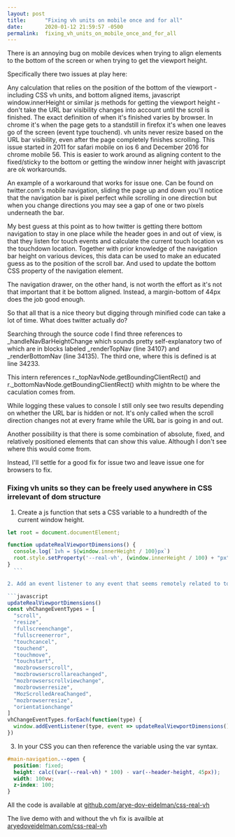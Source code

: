 ```yaml
---
layout: post
title:      "Fixing vh units on mobile once and for all"
date:       2020-01-12 21:59:57 -0500
permalink:  fixing_vh_units_on_mobile_once_and_for_all
---
```



There is an annoying bug on mobile devices when trying to align elements to the bottom of the screen or when trying to get the viewport height.

Specifically there two issues at play here:

Any calculation that relies on the position of the bottom of the viewport - including CSS vh units, and bottom aligned items, javascript window.innerHeight or similar js methods for getting the viewport height - don't take the URL bar visibility changes into account until the scroll is finished. The exact definition of when it's finished varies by browser. In chrome it's when the page gets to a standstill in firefox it's when one leaves go of the screen (event type touchend).
vh units never resize based on the URL bar visibility, even after the page completely finishes scrolling. This issue started in 2011 for safari mobile on ios 6 and December 2016 for chrome mobile 56. This is easier to work around as aligning content to the fixed/sticky to the bottom or getting the window inner height with javascript are ok workarounds.

An example of a workaround that works for issue one. Can be found on twitter.com's mobile navigation, sliding the page up and down you'll notice that the navigation bar is pixel perfect while scrolling in one direction but when you change directions you may see a gap of one or two pixels underneath the bar.

My best guess at this point as to how twitter is getting there bottom navigation to stay in one place while the header goes in and out of view, is that they listen for touch events and calculate the current touch location vs the touchdown location. Together with prior knowledge of the navigation bar height on various devices, this data can be used to make an educated guess as to the position of the scroll bar. And used to update the bottom CSS property of the navigation element.

The navigation drawer, on the other hand, is not worth the effort as it's not that important that it be bottom aligned. Instead, a margin-bottom of 44px does the job good enough.

So that all that is a nice theory but digging through minified code can take a lot of time. What does twitter actually do?

Searching through the source code I find three references to _handleNavBarHeightChange which sounds pretty self-explanatory two of which are in blocks labeled _renderTopNav (line 34107) and _renderBottomNav (line 34135). The third one, where this is defined is at line 34233.

This intern references r._topNavNode.getBoundingClientRect() and r._bottomNavNode.getBoundingClientRect() whith mightn to be where the caculation comes from.

While logging these values to console I still only see two results depending on whether the URL bar is hidden or not. It's only called when the scroll direction changes not at every frame while the URL bar is going in and out.


Another possibility is that there is some combination of absolute, fixed, and relatively positioned elements that can show this value. Although I don't see where this would come from.

Instead, I'll settle for a good fix for issue two and leave issue one for browsers to fix.

### Fixing vh units so they can be freely used anywhere in CSS irrelevant of dom structure

1. Create a js function that sets a CSS variable to a hundredth of the current window height.

  ```javascript
  let root = document.documentElement;

  function updateRealViewportDimensions() {
    console.log(`1vh = ${window.innerHeight / 100}px`)
    root.style.setProperty('--real-vh', (window.innerHeight / 100) + "px");
  }
	```

2. Add an event listener to any event that seems remotely related to touching scrolling or resizing the window that calls the above function.

  ```javascript
  updateRealViewportDimensions()
  const vhChangeEventTypes = [
    "scroll",
    "resize",
    "fullscreenchange",
    "fullscreenerror",
    "touchcancel",
    "touchend",
    "touchmove",
    "touchstart",
    "mozbrowserscroll",
    "mozbrowserscrollareachanged",
    "mozbrowserscrollviewchange",
    "mozbrowserresize",
    "MozScrolledAreaChanged",
    "mozbrowserresize",
    "orientationchange"
  ]
  vhChangeEventTypes.forEach(function(type) {
    window.addEventListener(type, event => updateRealViewportDimensions());
  })
  ```

3. In your CSS you can then reference the variable using the var syntax.

  ```css
  #main-navigation.--open {
    position: fixed;
    height: calc((var(--real-vh) * 100) - var(--header-height, 45px));
    width: 100vw;
    z-index: 100;
  }
  ```

All the code is available at [github.com/arye-dov-eidelman/css-real-vh](https://github.com/arye-dov-eidelman/css-real-vh)

The live demo with and without the vh fix is availble at [aryedoveidelman.com/css-real-vh](https://aryedoveidelman.com/css-real-vh/)


